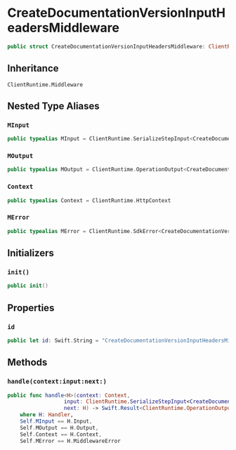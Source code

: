 # CreateDocumentationVersionInputHeadersMiddleware

``` swift
public struct CreateDocumentationVersionInputHeadersMiddleware: ClientRuntime.Middleware 
```

## Inheritance

`ClientRuntime.Middleware`

## Nested Type Aliases

### `MInput`

``` swift
public typealias MInput = ClientRuntime.SerializeStepInput<CreateDocumentationVersionInput>
```

### `MOutput`

``` swift
public typealias MOutput = ClientRuntime.OperationOutput<CreateDocumentationVersionOutputResponse>
```

### `Context`

``` swift
public typealias Context = ClientRuntime.HttpContext
```

### `MError`

``` swift
public typealias MError = ClientRuntime.SdkError<CreateDocumentationVersionOutputError>
```

## Initializers

### `init()`

``` swift
public init() 
```

## Properties

### `id`

``` swift
public let id: Swift.String = "CreateDocumentationVersionInputHeadersMiddleware"
```

## Methods

### `handle(context:input:next:)`

``` swift
public func handle<H>(context: Context,
                  input: ClientRuntime.SerializeStepInput<CreateDocumentationVersionInput>,
                  next: H) -> Swift.Result<ClientRuntime.OperationOutput<CreateDocumentationVersionOutputResponse>, MError>
    where H: Handler,
    Self.MInput == H.Input,
    Self.MOutput == H.Output,
    Self.Context == H.Context,
    Self.MError == H.MiddlewareError
```
